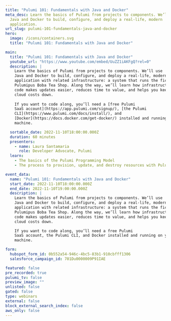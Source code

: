 ```yaml
---
title: "Pulumi 101: Fundamentals with Java and Docker"
meta_desc: Learn the basics of Pulumi from projects to components. We’ll use
  Java and Docker to build, configure, and deploy a real-life, modern
  application.
url_slug: pulumi-101-fundamentals-java-and-docker
hero:
  image: /icons/containers.svg
  title: "Pulumi 101: Fundamentals with Java and Docker"

main:
  title: "Pulumi 101: Fundamentals with Java and Docker"
  youtube_url: "https://www.youtube.com/embed/UuZZ1iAKFgQ?rel=0"
  description: |
    Learn the basics of Pulumi from projects to components. We’ll use
    Java and Docker to build, configure, and deploy a real-life, modern
    application with related infrastructure: a system that runs the fictitious
    Pulumipus Boba Tea Shop. Along the way, we’ll learn how infrastructure as
    code makes updates easier, reduces time to value, and helps you keep your
    cloud costs down.
    
    If you want to code along, you’ll need a [free Pulumi
    SaaS account](https://app.pulumi.com/signup/), [the Pulumi
    CLI](https://www.pulumi.com/docs/install/), and
    [Docker](https://docs.docker.com/get-docker/) installed and running on your
    machine.

  sortable_date: 2022-11-10T18:00:00.000Z
  duration: 60 minutes
  presenters:
    - name: Laura Santamaria
      role: Developer Advocate, Pulumi
  learn:
    - The basics of the Pulumi Programming Model
    - The process to provision, update, and destroy resources with Pulumi

event_data:
  name: "Pulumi 101: Fundamentals with Java and Docker"
  start_date: 2022-11-10T18:00:00.000Z
  end_date: 2022-11-10T19:00:00.000Z
  description: |
    Learn the basics of Pulumi from projects to components. We’ll use
    Java and Docker to build, configure, and deploy a real-life, modern
    application with related infrastructure: a system that runs the fictitious
    Pulumipus Boba Tea Shop. Along the way, we’ll learn how infrastructure as
    code makes updates easier, reduces time to value, and helps you keep your
    cloud costs down.

    If you want to code along, you’ll need a free Pulumi
    SaaS account, the Pulumi CLI, and Docker installed and running on your
    machine.

form:
  hubspot_form_id: 0b552a54-946c-4bc5-83b1-910cbfff1306
  salesforce_campaign_id: 701Du0000009P91IAE

featured: false
pre_recorded: true
pulumi_tv: false
preview_image: ""
unlisted: false
gated: false
type: webinars
external: false
block_external_search_index: false
aws_only: false
---
```

